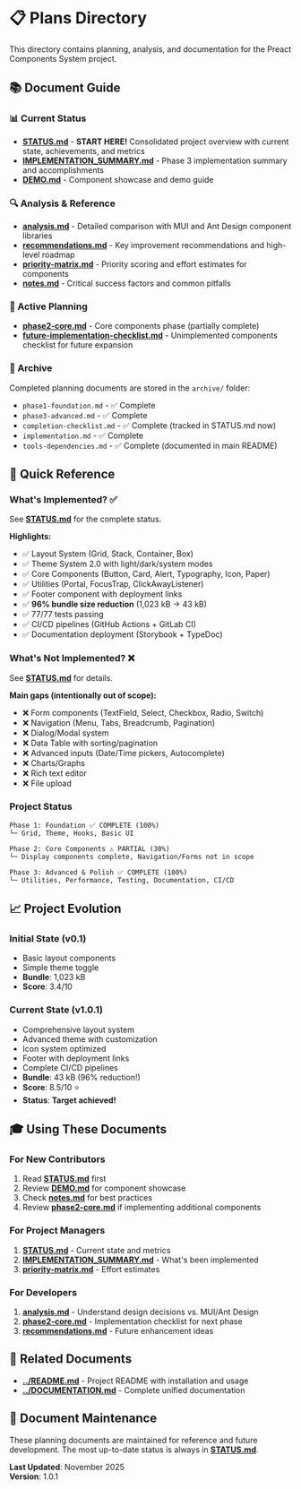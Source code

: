 # 📋 Plans Directory

This directory contains planning, analysis, and documentation for the Preact Components System project.

## 📚 Document Guide

### 📊 Current Status

- **[STATUS.md](STATUS.md)** - **START HERE!** Consolidated project overview with current state, achievements, and metrics
- **[IMPLEMENTATION_SUMMARY.md](IMPLEMENTATION_SUMMARY.md)** - Phase 3 implementation summary and accomplishments
- **[DEMO.md](DEMO.md)** - Component showcase and demo guide

### 🔍 Analysis & Reference

- **[analysis.md](analysis.md)** - Detailed comparison with MUI and Ant Design component libraries
- **[recommendations.md](recommendations.md)** - Key improvement recommendations and high-level roadmap
- **[priority-matrix.md](priority-matrix.md)** - Priority scoring and effort estimates for components
- **[notes.md](notes.md)** - Critical success factors and common pitfalls

### 🎯 Active Planning

- **[phase2-core.md](phase2-core.md)** - Core components phase (partially complete)
- **[future-implementation-checklist.md](future-implementation-checklist.md)** - Unimplemented components checklist for future expansion

### 📁 Archive

Completed planning documents are stored in the `archive/` folder:

- `phase1-foundation.md` - ✅ Complete
- `phase3-advanced.md` - ✅ Complete
- `completion-checklist.md` - ✅ Complete (tracked in STATUS.md now)
- `implementation.md` - ✅ Complete
- `tools-dependencies.md` - ✅ Complete (documented in main README)

## 🎯 Quick Reference

### What's Implemented? ✅

See **[STATUS.md](STATUS.md)** for the complete status.

**Highlights:**

- ✅ Layout System (Grid, Stack, Container, Box)
- ✅ Theme System 2.0 with light/dark/system modes
- ✅ Core Components (Button, Card, Alert, Typography, Icon, Paper)
- ✅ Utilities (Portal, FocusTrap, ClickAwayListener)
- ✅ Footer component with deployment links
- ✅ **96% bundle size reduction** (1,023 kB → 43 kB)
- ✅ 77/77 tests passing
- ✅ CI/CD pipelines (GitHub Actions + GitLab CI)
- ✅ Documentation deployment (Storybook + TypeDoc)

### What's Not Implemented? ❌

See **[STATUS.md](STATUS.md)** for details.

**Main gaps (intentionally out of scope):**

- ❌ Form components (TextField, Select, Checkbox, Radio, Switch)
- ❌ Navigation (Menu, Tabs, Breadcrumb, Pagination)
- ❌ Dialog/Modal system
- ❌ Data Table with sorting/pagination
- ❌ Advanced inputs (Date/Time pickers, Autocomplete)
- ❌ Charts/Graphs
- ❌ Rich text editor
- ❌ File upload

### Project Status

```
Phase 1: Foundation ✅ COMPLETE (100%)
└─ Grid, Theme, Hooks, Basic UI

Phase 2: Core Components ⚠️ PARTIAL (30%)
└─ Display components complete, Navigation/Forms not in scope

Phase 3: Advanced & Polish ✅ COMPLETE (100%)
└─ Utilities, Performance, Testing, Documentation, CI/CD
```

## 📈 Project Evolution

### Initial State (v0.1)

- Basic layout components
- Simple theme toggle
- **Bundle**: 1,023 kB
- **Score**: 3.4/10

### Current State (v1.0.1)

- Comprehensive layout system
- Advanced theme with customization
- Icon system optimized
- Footer with deployment links
- Complete CI/CD pipelines
- **Bundle**: 43 kB (96% reduction!)
- **Score**: 8.5/10 ⭐
- **Status**: **Target achieved!**

## 🎓 Using These Documents

### For New Contributors

1. Read **[STATUS.md](STATUS.md)** first
2. Review **[DEMO.md](DEMO.md)** for component showcase
3. Check **[notes.md](notes.md)** for best practices
4. Review **[phase2-core.md](phase2-core.md)** if implementing additional components

### For Project Managers

1. **[STATUS.md](STATUS.md)** - Current state and metrics
2. **[IMPLEMENTATION_SUMMARY.md](IMPLEMENTATION_SUMMARY.md)** - What's been implemented
3. **[priority-matrix.md](priority-matrix.md)** - Effort estimates

### For Developers

1. **[analysis.md](analysis.md)** - Understand design decisions vs. MUI/Ant Design
2. **[phase2-core.md](phase2-core.md)** - Implementation checklist for next phase
3. **[recommendations.md](recommendations.md)** - Future enhancement ideas

## 🔗 Related Documents

- **[../README.md](../README.md)** - Project README with installation and usage
- **[../DOCUMENTATION.md](../DOCUMENTATION.md)** - Complete unified documentation

## 📝 Document Maintenance

These planning documents are maintained for reference and future development. The most up-to-date status is always in **[STATUS.md](STATUS.md)**.

**Last Updated**: November 2025  
**Version**: 1.0.1
